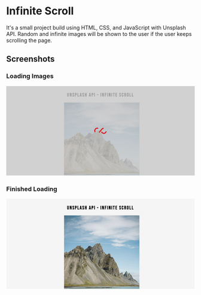 # Infinite Scroll

It's a small project build using HTML, CSS, and JavaScript with Unsplash API. 
Random and infinite images will be shown to the user if the user keeps scrolling the page.

## Screenshots

### Loading Images
![Loading Screen](/screenshot/screenshot_2.jpg)


### Finished Loading
![Final Screen](/screenshot/screenshot_1.jpg)
